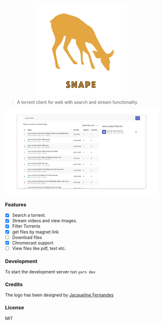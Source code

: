 <p align="center">
  <img src="./snape.png" align="center" alt="" width="300"/>
</p>

> A torrent client for web with search and stream functionality.

<p align="center">
  <img src="./demo.png" align="center"/>
</p>

### Features
- [x] Search a torrent. 
- [x] Stream videos and view images.
- [x] Filter Torrents
- [x] get files by magnet link
- [ ] Download files 
- [x] Chromecast support
- [ ] View files like pdf, text etc.

### Development

To start the development server run `yarn dev`

### Credits

The logo has been designed by [Jacqueline Fernandes](https://thenounproject.com/jacquelinefernandes/)

### License 
MIT


